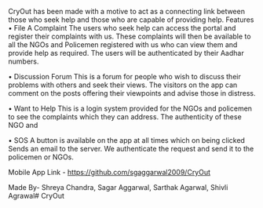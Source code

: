 CryOut has been made with a motive to act as a connecting link between those who seek help and those who are capable of providing help. Features • File A Complaint The users who seek help can access the portal and register their complaints with us. These complaints will then be available to all the NGOs and Policemen registered with us who can view them and provide help as required. The users will be authenticated by their Aadhar numbers.

• Discussion Forum This is a forum for people who wish to discuss their problems with others and seek their views. The visitors on the app can comment on the posts offering their viewpoints and advise those in distress.

• Want to Help This is a login system provided for the NGOs and policemen to see the complaints which they can address. The authenticity of these NGO and

• SOS A button is available on the app at all times which on being clicked Sends an email to the server. We authenticate the request and send it to the policemen or NGOs.

Mobile App Link - https://github.com/sgaggarwal2009/CryOut

Made By- Shreya Chandra, Sagar Aggarwal, Sarthak Agarwal, Shivli Agrawal# CryOut
